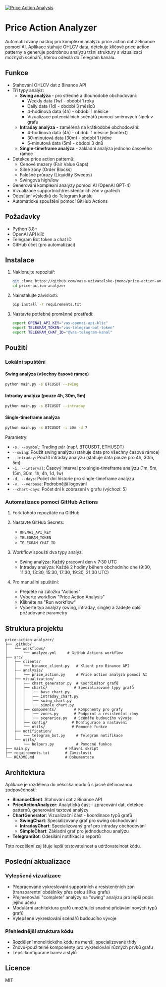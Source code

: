 [![Price Action Analysis](https://github.com/ylohnitram/price-action-analyzer/actions/workflows/analyze.yml/badge.svg)](https://github.com/ylohnitram/price-action-analyzer/actions/workflows/analyze.yml)

# Price Action Analyzer

Automatizovaný nástroj pro komplexní analýzu price action dat z Binance pomocí AI. Aplikace stahuje OHLCV data, detekuje klíčové price action patterny a generuje podrobnou analýzu tržní struktury s vizualizací možných scénářů, kterou odesílá do Telegram kanálu.

## Funkce

- Stahování OHLCV dat z Binance API
- Tři typy analýz:
  - **Swing analýza** - pro středně a dlouhodobé obchodování:
    - Weekly data (1w) - období 1 roku
    - Daily data (1d) - období 3 měsíců
    - 4-hodinová data (4h) - období 1 měsíce
    - Vizualizace potenciálních scénářů pomocí směrových šipek v grafu
  - **Intraday analýza** - zaměřená na krátkodobé obchodování:
    - 4-hodinová data (4h) - období 1 měsíce (kontext)
    - 30-minutová data (30m) - období 1 týdne
    - 5-minutová data (5m) - období 3 dnů
  - **Single-timeframe analýza** - základní analýza jednoho časového rámce
- Detekce price action patternů:
  - Cenové mezery (Fair Value Gaps)
  - Silné zóny (Order Blocks)
  - Falešné průrazy (Liquidity Sweeps)
  - Swingová high/low
- Generování komplexní analýzy pomocí AI (OpenAI GPT-4)
- Vizualizace supportních/resistenčních zón v grafech
- Odesílání výsledků do Telegram kanálu
- Automatické spouštění pomocí GitHub Actions

## Požadavky

- Python 3.8+
- OpenAI API klíč
- Telegram Bot token a chat ID
- GitHub účet (pro automatizaci)

## Instalace

1. Naklonujte repozitář:
   ```bash
   git clone https://github.com/vase-uzivatelske-jmeno/price-action-analyzer.git
   cd price-action-analyzer
   ```

2. Nainstalujte závislosti:
   ```bash
   pip install -r requirements.txt
   ```

3. Nastavte potřebné proměnné prostředí:
   ```bash
   export OPENAI_API_KEY="vas-openai-api-klic"
   export TELEGRAM_TOKEN="vas-telegram-bot-token"
   export TELEGRAM_CHAT_ID="@vas-telegram-kanal"
   ```

## Použití

### Lokální spuštění

#### Swing analýza (všechny časové rámce)
```bash
python main.py -s BTCUSDT --swing
```

#### Intraday analýza (pouze 4h, 30m, 5m)
```bash
python main.py -s BTCUSDT --intraday
```

#### Single-timeframe analýza
```bash
python main.py -s BTCUSDT -i 30m -d 7
```

Parametry:
- `-s, --symbol`: Trading pár (např. BTCUSDT, ETHUSDT)
- `--swing`: Použít swing analýzu (stahuje data pro všechny časové rámce)
- `--intraday`: Použít intraday analýzu (stahuje data pouze pro 4h, 30m, 5m)
- `-i, --interval`: Časový interval pro single-timeframe analýzu (1m, 5m, 15m, 30m, 1h, 4h, 1d, 1w)
- `-d, --days`: Počet dní historie pro single-timeframe analýzu
- `-v, --verbose`: Podrobnější logování
- `--chart-days`: Počet dní k zobrazení v grafu (výchozí: 5)

### Automatizace pomocí GitHub Actions

1. Fork tohoto repozitáře na GitHub

2. Nastavte GitHub Secrets:
   - `OPENAI_API_KEY`
   - `TELEGRAM_TOKEN`
   - `TELEGRAM_CHAT_ID`

3. Workflow spouští dva typy analýz:
   - Swing analýza: Každý pracovní den v 7:30 UTC
   - Intraday analýza: Každé 2 hodiny během obchodního dne (9:30, 11:30, 13:30, 15:30, 17:30, 19:30, 21:30 UTC)

4. Pro manuální spuštění:
   - Přejděte na záložku "Actions"
   - Vyberte workflow "Price Action Analysis"
   - Klikněte na "Run workflow"
   - Vyberte typ analýzy (swing, intraday, single) a zadejte další požadované parametry

## Struktura projektu

```
price-action-analyzer/
├── .github/
│   └── workflows/
│       └── analyze.yml     # GitHub Actions workflow
├── src/
│   ├── clients/
│   │   └── binance_client.py   # Klient pro Binance API
│   ├── analysis/
│   │   └── price_action.py     # Price action analýza pomocí AI
│   ├── visualization/
│   │   ├── chart_generator.py  # Koordinátor grafů
│   │   ├── charts/            # Specializované typy grafů
│   │   │   ├── base_chart.py
│   │   │   ├── intraday_chart.py
│   │   │   ├── swing_chart.py
│   │   │   └── simple_chart.py
│   │   ├── components/        # Komponenty pro grafy
│   │   │   ├── zones.py       # Podporní a resistenční zóny
│   │   │   └── scenarios.py   # Scénáře budoucího vývoje
│   │   ├── config/           # Konfigurace a nastavení
│   │   └── utils/            # Pomocné funkce
│   ├── notification/
│   │   └── telegram_bot.py     # Telegram notifikace
│   └── utils/
│       └── helpers.py          # Pomocné funkce
├── main.py                # Hlavní skript
├── requirements.txt       # Závislosti
└── README.md              # Dokumentace
```

## Architektura

Aplikace je rozdělena do několika modulů s jasně definovanou zodpovědností:

- **BinanceClient**: Stahování dat z Binance API
- **PriceActionAnalyzer**: Analytická část - zpracování dat, detekce patternů, generování textové analýzy
- **ChartGenerator**: Vizualizační část - koordinace typů grafů
  - **SwingChart**: Specializovaný graf pro swing obchodování
  - **IntradayChart**: Specializovaný graf pro intraday obchodování
  - **SimpleChart**: Základní graf pro jednoduchou analýzu
- **TelegramBot**: Odesílání notifikací a reportů

Toto rozdělení zajišťuje lepší testovatelnost a udržovatelnost kódu.

## Poslední aktualizace

### Vylepšená vizualizace
- Přepracované vykreslování supportních a resistenčních zón (transparentní obdélníky přes celou šířku grafu)
- Přejmenování "complete" analýzy na "swing" analýzu pro lepší popis jejího účelu
- Modulární architektura grafů umožňující snadné přidávání nových typů grafů
- Vylepšené vykreslování scénářů budoucího vývoje

### Přehlednější struktura kódu
- Rozdělení monolitického kódu na menší, specializované třídy
- Znovu-použitelné komponenty pro vykreslování různých prvků grafu
- Lepší konfigurace barev a stylů

## Licence

MIT

